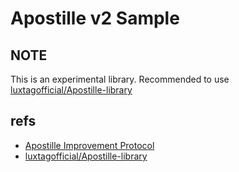 # Apostille v2 Sample

## NOTE

This is an experimental library.
Recommended to use [luxtagofficial/Apostille-library](https://github.com/luxtagofficial/Apostille-library)

## refs

- [Apostille Improvement Protocol](https://github.com/nemtech/NIP/issues/11)
- [luxtagofficial/Apostille-library](https://github.com/luxtagofficial/Apostille-library)
